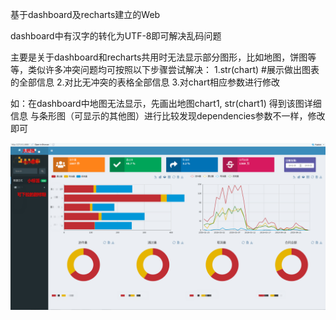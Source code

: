 基于dashboard及recharts建立的Web

dashboard中有汉字的转化为UTF-8即可解决乱码问题


主要是关于dashboard和recharts共用时无法显示部分图形，比如地图，饼图等等，类似许多冲突问题均可按照以下步骤尝试解决：
1.str(chart)    #展示做出图表的全部信息
2.对比无冲突的表格全部信息
3.对chart相应参数进行修改

如：在dashboard中地图无法显示，先画出地图chart1,
str(chart1)   得到该图详细信息
与条形图（可显示的其他图）进行比较发现dependencies参数不一样，修改即可

![Image text](https://github.com/1520736056/R-shiny/blob/master/Figure.jpg)




